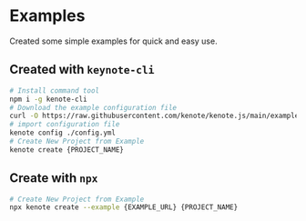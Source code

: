 # Examples

Created some simple examples for quick and easy use.

## Created with `keynote-cli`

```bash
# Install command tool
npm i -g kenote-cli
# Download the example configuration file
curl -O https://raw.githubusercontent.com/kenote/kenote.js/main/examples/config.yml
# import configuration file
kenote config ./config.yml
# Create New Project from Example
kenote create {PROJECT_NAME}
```

## Create with `npx`

```bash
# Create New Project from Example
npx kenote create --example {EXAMPLE_URL} {PROJECT_NAME}
```